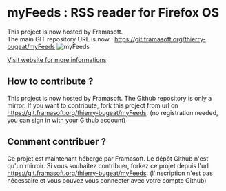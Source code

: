 # myFeeds : RSS reader for Firefox OS  
This project is now hosted by Framasoft.  
The main GIT repository URL is now : 
https://git.framasoft.org/thierry-bugeat/myFeeds
![myFeeds](http://thierry.bugeat.free.fr/myFeeds/images/myFeeds/features/scope.jpg)

[Visit website for more informations](http://thierry.bugeat.com/myFeeds/)

## How to contribute ?
This project is now hosted by Framasoft. The Github repository is only a mirror. If you want to contribute, fork this project from url on https://git.framasoft.org/thierry-bugeat/myFeeds. (no registration needed, you can sign in with your Github account)

## Comment contribuer ?
Ce projet est maintenant hébergé par Framasoft. Le dépôt Github n'est qu'un mirroir. Si vous souhaitez contribuer, forkez ce projet depuis l'url https://git.framasoft.org/thierry-bugeat/myFeeds. (l'inscription n'est pas nécessaire et vous pouvez vous connecter avec votre compte Github)
